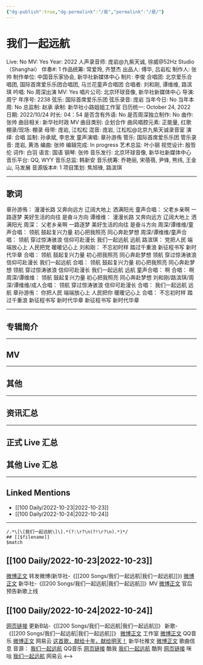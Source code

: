 ```yaml
---
{"dg-publish":true,"dg-permalink":"/是","permalink":"/是/"}
---
```



# 我们一起远航

Live: No
MV: Yes
Year: 2022
人声录音师: 庞岩@九紫天诚, 徐威@52Hz Studio（Shanghai）
伴奏#: 1
作品统筹: 常爱玲, 齐慧杰
出品人: 傅华, 吕岩松
制作人: 张帅
制作单位: 中国音乐家协会, 新华社新媒体中心
制片: 李俊
合唱团: 北京爱乐合唱团, 国际首席爱乐乐团合唱团, 马兰花童声合唱团
合唱者: 刘和刚, 谭维维, 路滨琪
吟唱: No
周深出演 MV: Yes
唱片公司: 北京环球音像, 新华社新媒体中心
导演: 周宁
年序号: 2238
弦乐: 国际首席爱乐乐团
弦乐录音: 庞岩
当年今日: No
当年本周: No
总监制: 赵承
承制: 新华社小路姐姐工作室
日历统一: October 24, 2022
日期: 2022/10/24
时长: 04：54
是否含有外语: No
是否周深独立制作: No
曲作: 张帅
曲目相关: 新华社时政 MV
曲目类别: 企划合作
曲风唱腔元素: 正能量, 红歌
棚录/现场: 棚录
母带: 庞岩, 江松松
混音: 庞岩, 江松松@北京九紫天诚录音室
演绎: 合唱
监制: 孙承斌, 李忠发
童声演唱: 章孙游侑
管乐: 国际首席爱乐乐团
管乐录音: 庞岩, 黄浩
编曲: 张帅
编辑完成: In progress
艺术总监: 叶小钢
视觉设计: 殷哲伦
词作: 白羽
语言: 国语
钢琴: 张帅
音乐发行: 北京环球音像, 新华社新媒体中心
音乐平台: QQ, WYY
音乐总监: 韩新安
音乐统筹: 乔艳丽, 宋蓓蓓, 尹锋, 熊纬, 王金山, 马发展
音源版本#: 1
项目策划: 焦旭锋, 路滨琪

---

## 歌词

章孙游侑：
漫漫长路 又奔向远方
辽阔大地上 洒满阳光
童声合唱：
父老乡亲啊 一路逐梦
美好生活的向往 是奋斗方向
谭维维：
漫漫长路 又奔向远方
辽阔大地上 洒满阳光
周深：
父老乡亲啊 一路逐梦
美好生活的向往 是奋斗方向
周深/谭维维/童声合唱：
领航
鼓起复兴力量
初心把我照亮
同心奔赴梦想
周深/谭维维/童声合唱：
领航
穿过惊涛骇浪
信仰可赴漫长
我们一起远航 远航
路滨琪：
党把人民 端端放心上
人民把党 暖暖记心上
刘和刚：
不忘初时样 踏过千重浪
新征程书写 新时代华章
合唱：
领航
鼓起复兴力量
初心把我照亮
同心奔赴梦想
领航
穿过惊涛骇浪
信仰可赴漫长
我们一起远航
合唱：
领航
鼓起复兴力量
初心把我照亮
同心奔赴梦想
领航
穿过惊涛骇浪
信仰可赴漫长
我们一起远航 远航
童声合唱：
啊
合唱：
啊
周深/谭维维：
领航
鼓起复兴力量
初心把我照亮
同心奔赴梦想
刘和刚/路滨琪/周深/谭维维/成人合唱：
领航
穿过惊涛骇浪
信仰可赴漫长
合唱：
我们一起远航 远航
章孙游侑：
你把人民 端端放心上
人民把你 暖暖记心上
合唱：
不忘初时样 踏过千重浪
新征程书写 新时代华章
新征程书写 新时代华章

---

## 专辑简介

---

## MV

---

## 其他

---

## 资讯汇总

---

## 正式 Live 汇总

## 其他 Live 汇总

---

## Linked Mentions
- [[100 Daily/2022-10-23\|2022-10-23]]
- [[100 Daily/2022-10-24\|2022-10-24]]


---

```expander
/.*\[\[我们一起远航\]\].*(?:\r?\n(?!\r?\n).*)*/
## [[$filename]]
$match
```
## [[100 Daily/2022-10-23\|2022-10-23]]

[微博正文](http://weibo.com/1736988591/MbF4hlSC9) 转发微博(新华社-《[[200 Songs/我们一起远航\|我们一起远航]]》)
[微博正文](http://weibo.com/1699432410/MbERky0td) 新华社-《[[200 Songs/我们一起远航\|我们一起远航]]》MV
[微博正文](http://weibo.com/5248300719/MbGO2tFgi) 官后预告新歌上线

## [[100 Daily/2022-10-24\|2022-10-24]]

[网页链接](https://weibo.cn/sinaurl?u=https%3A%2F%2Fb23.tv%2FCfPr6hl) 更新B站-《[[200 Songs/我们一起远航\|我们一起远航]]》
新歌-《[[200 Songs/我们一起远航\|我们一起远航]]》
[微博正文](https://m.weibo.cn/7478855230/4827886491801826) 工作室
[微博正文](https://m.weibo.cn/2169129705/4828112926279115) QQ音乐
[微博正文](https://m.weibo.cn/1721030997/4828153531073981) 网易云
[这首歌，献给十年，献给明天！](https://weibo.cn/sinaurl?u=https%3A%2F%2Fmp.weixin.qq.com%2Fs%2FXUNYuVZ0RyDJ0A9YakADKg) 新华社推文
[微博正文](https://m.weibo.cn/6466290670/4827887956658107) 歌曲信息
音源：
[我们一起远航](https://weibo.cn/sinaurl?u=https%3A%2F%2Fc.y.qq.com%2Fbase%2Ffcgi-bin%2Fu%3F__%3DOF82mwCjdPti) QQ音乐
[网页链接](https://weibo.cn/sinaurl?u=https%3A%2F%2Fm.kuwo.cn%2Fyinyue%2F245848431%3Ff%3Dip%26t%3Dusercopy%26h5limitfree%3D1%26loginuid%3D811yGqXPO7KOvFY9zcGyVg%3D%3D) 酷我
[我们一起远航](https://weibo.cn/sinaurl?u=https%3A%2F%2Ft3.kugou.com%2Fsong.html%3Fid%3D822V8b6zEV3) 酷狗
[网页链接](https://weibo.cn/sinaurl?u=https%3A%2F%2Fh5.nf.migu.cn%2Fapp%2Fv4%2Fp%2Fshare%2Fsong%2Findex.html%3Fid%3D600919000008341027) 咪咕
[我们一起远航](https://weibo.cn/sinaurl?u=https%3A%2F%2Fy.music.163.com%2Fm%2Fsong%3Fapp_version%3D8.8.45%26id%3D1991339729%26uct2%3DEExam4U%2FjW1H8BukTDEuLg%253D%253D%26dlt%3D0846) 网易云
<-->
